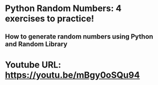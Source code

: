 # Python Random Numbers: 4 exercises to practice!
## How to generate random numbers using Python and Random Library

# Youtube URL: https://youtu.be/mBgy0oSQu94
